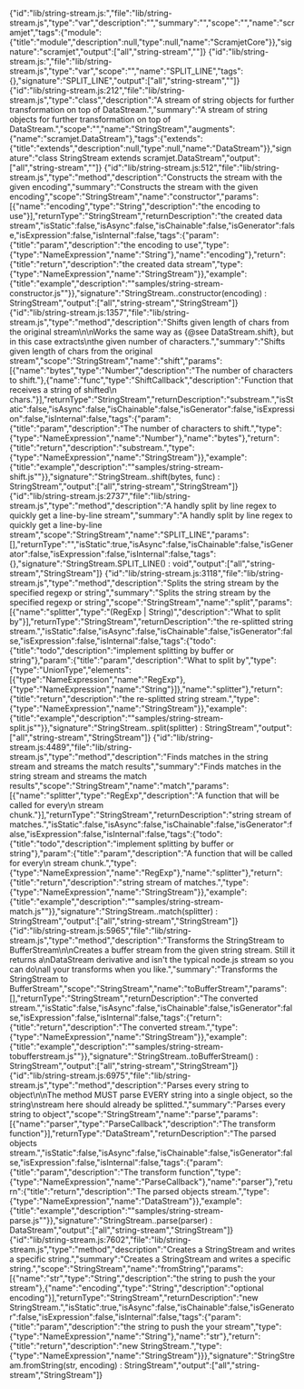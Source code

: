{"id":"lib/string-stream.js:","file":"lib/string-stream.js","type":"var","description":"","summary":"","scope":"","name":"scramjet","tags":{"module":{"title":"module","description":null,"type":null,"name":"ScramjetCore"}},"signature":"scramjet","output":["all","string-stream",""]}
{"id":"lib/string-stream.js:","file":"lib/string-stream.js","type":"var","scope":"","name":"SPLIT_LINE","tags":{},"signature":"SPLIT_LINE","output":["all","string-stream",""]}
{"id":"lib/string-stream.js:212","file":"lib/string-stream.js","type":"class","description":"A stream of string objects for further transformation on top of DataStream.","summary":"A stream of string objects for further transformation on top of DataStream.","scope":"","name":"StringStream","augments":{"name":"scramjet.DataStream"},"tags":{"extends":{"title":"extends","description":null,"type":null,"name":"DataStream"}},"signature":"class StringStream extends scramjet.DataStream","output":["all","string-stream",""]}
{"id":"lib/string-stream.js:512","file":"lib/string-stream.js","type":"method","description":"Constructs the stream with the given encoding","summary":"Constructs the stream with the given encoding","scope":"StringStream","name":"constructor","params":[{"name":"encoding","type":"String","description":"the encoding to use"}],"returnType":"StringStream","returnDescription":"the created data stream","isStatic":false,"isAsync":false,"isChainable":false,"isGenerator":false,"isExpression":false,"isInternal":false,"tags":{"param":{"title":"param","description":"the encoding to use","type":{"type":"NameExpression","name":"String"},"name":"encoding"},"return":{"title":"return","description":"the created data stream","type":{"type":"NameExpression","name":"StringStream"}},"example":{"title":"example","description":"\"samples/string-stream-constructor.js\""}},"signature":"StringStream..constructor(encoding) : StringStream","output":["all","string-stream","StringStream"]}
{"id":"lib/string-stream.js:1357","file":"lib/string-stream.js","type":"method","description":"Shifts given length of chars from the original stream\n\nWorks the same way as {@see DataStream.shift}, but in this case extracts\nthe given number of characters.","summary":"Shifts given length of chars from the original stream","scope":"StringStream","name":"shift","params":[{"name":"bytes","type":"Number","description":"The number of characters to shift."},{"name":"func","type":"ShiftCallback","description":"Function that receives a string of shifted\n                                chars."}],"returnType":"StringStream","returnDescription":"substream.","isStatic":false,"isAsync":false,"isChainable":false,"isGenerator":false,"isExpression":false,"isInternal":false,"tags":{"param":{"title":"param","description":"The number of characters to shift.","type":{"type":"NameExpression","name":"Number"},"name":"bytes"},"return":{"title":"return","description":"substream.","type":{"type":"NameExpression","name":"StringStream"}},"example":{"title":"example","description":"\"samples/string-stream-shift.js\""}},"signature":"StringStream..shift(bytes, func) : StringStream","output":["all","string-stream","StringStream"]}
{"id":"lib/string-stream.js:2737","file":"lib/string-stream.js","type":"method","description":"A handly split by line regex to quickly get a line-by-line stream","summary":"A handly split by line regex to quickly get a line-by-line stream","scope":"StringStream","name":"SPLIT_LINE","params":[],"returnType":"","isStatic":true,"isAsync":false,"isChainable":false,"isGenerator":false,"isExpression":false,"isInternal":false,"tags":{},"signature":"StringStream.SPLIT_LINE() : void","output":["all","string-stream","StringStream"]}
{"id":"lib/string-stream.js:3118","file":"lib/string-stream.js","type":"method","description":"Splits the string stream by the specified regexp or string","summary":"Splits the string stream by the specified regexp or string","scope":"StringStream","name":"split","params":[{"name":"splitter","type":"(RegExp | String)","description":"What to split by"}],"returnType":"StringStream","returnDescription":"the re-splitted string stream.","isStatic":false,"isAsync":false,"isChainable":false,"isGenerator":false,"isExpression":false,"isInternal":false,"tags":{"todo":{"title":"todo","description":"implement splitting by buffer or string"},"param":{"title":"param","description":"What to split by","type":{"type":"UnionType","elements":[{"type":"NameExpression","name":"RegExp"},{"type":"NameExpression","name":"String"}]},"name":"splitter"},"return":{"title":"return","description":"the re-splitted string stream.","type":{"type":"NameExpression","name":"StringStream"}},"example":{"title":"example","description":"\"samples/string-stream-split.js\""}},"signature":"StringStream..split(splitter) : StringStream","output":["all","string-stream","StringStream"]}
{"id":"lib/string-stream.js:4489","file":"lib/string-stream.js","type":"method","description":"Finds matches in the string stream and streams the match results","summary":"Finds matches in the string stream and streams the match results","scope":"StringStream","name":"match","params":[{"name":"splitter","type":"RegExp","description":"A function that will be called for every\n                            stream chunk."}],"returnType":"StringStream","returnDescription":"string stream of matches.","isStatic":false,"isAsync":false,"isChainable":false,"isGenerator":false,"isExpression":false,"isInternal":false,"tags":{"todo":{"title":"todo","description":"implement splitting by buffer or string"},"param":{"title":"param","description":"A function that will be called for every\n                            stream chunk.","type":{"type":"NameExpression","name":"RegExp"},"name":"splitter"},"return":{"title":"return","description":"string stream of matches.","type":{"type":"NameExpression","name":"StringStream"}},"example":{"title":"example","description":"\"samples/string-stream-match.js\""}},"signature":"StringStream..match(splitter) : StringStream","output":["all","string-stream","StringStream"]}
{"id":"lib/string-stream.js:5965","file":"lib/string-stream.js","type":"method","description":"Transforms the StringStream to BufferStream\n\nCreates a buffer stream from the given string stream. Still it returns a\nDataStream derivative and isn't the typical node.js stream so you can do\nall your transforms when you like.","summary":"Transforms the StringStream to BufferStream","scope":"StringStream","name":"toBufferStream","params":[],"returnType":"StringStream","returnDescription":"The converted stream.","isStatic":false,"isAsync":false,"isChainable":false,"isGenerator":false,"isExpression":false,"isInternal":false,"tags":{"return":{"title":"return","description":"The converted stream.","type":{"type":"NameExpression","name":"StringStream"}},"example":{"title":"example","description":"\"samples/string-stream-tobufferstream.js\""}},"signature":"StringStream..toBufferStream() : StringStream","output":["all","string-stream","StringStream"]}
{"id":"lib/string-stream.js:6975","file":"lib/string-stream.js","type":"method","description":"Parses every string to object\n\nThe method MUST parse EVERY string into a single object, so the string\nstream here should already be splitted.","summary":"Parses every string to object","scope":"StringStream","name":"parse","params":[{"name":"parser","type":"ParseCallback","description":"The transform function"}],"returnType":"DataStream","returnDescription":"The parsed objects stream.","isStatic":false,"isAsync":false,"isChainable":false,"isGenerator":false,"isExpression":false,"isInternal":false,"tags":{"param":{"title":"param","description":"The transform function","type":{"type":"NameExpression","name":"ParseCallback"},"name":"parser"},"return":{"title":"return","description":"The parsed objects stream.","type":{"type":"NameExpression","name":"DataStream"}},"example":{"title":"example","description":"\"samples/string-stream-parse.js\""}},"signature":"StringStream..parse(parser) : DataStream","output":["all","string-stream","StringStream"]}
{"id":"lib/string-stream.js:7602","file":"lib/string-stream.js","type":"method","description":"Creates a StringStream and writes a specific string.","summary":"Creates a StringStream and writes a specific string.","scope":"StringStream","name":"fromString","params":[{"name":"str","type":"String","description":"the string to push the your stream"},{"name":"encoding","type":"String","description":"optional encoding"}],"returnType":"StringStream","returnDescription":"new StringStream.","isStatic":true,"isAsync":false,"isChainable":false,"isGenerator":false,"isExpression":false,"isInternal":false,"tags":{"param":{"title":"param","description":"the string to push the your stream","type":{"type":"NameExpression","name":"String"},"name":"str"},"return":{"title":"return","description":"new StringStream.","type":{"type":"NameExpression","name":"StringStream"}}},"signature":"StringStream.fromString(str, encoding) : StringStream","output":["all","string-stream","StringStream"]}
